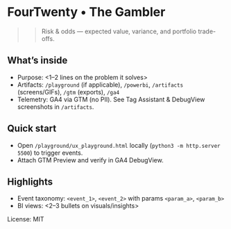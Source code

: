 # FourTwenty • The Gambler

>>Risk & odds — expected value, variance, and portfolio trade-offs.

## What’s inside
- Purpose: <1–2 lines on the problem it solves>
- Artifacts: `/playground` (if applicable), `/powerbi`, `/artifacts` (screens/GIFs), `/gtm` (exports), `/ga4`
- Telemetry: GA4 via GTM (no PII). See Tag Assistant & DebugView screenshots in `/artifacts`.

## Quick start
- Open `/playground/ux_playground.html` locally (`python3 -m http.server 5500`) to trigger events.
- Attach GTM Preview and verify in GA4 DebugView.

## Highlights
- Event taxonomy: `<event_1>`, `<event_2>` with params `<param_a>`, `<param_b>`
- BI views: <2–3 bullets on visuals/insights>

License: MIT
